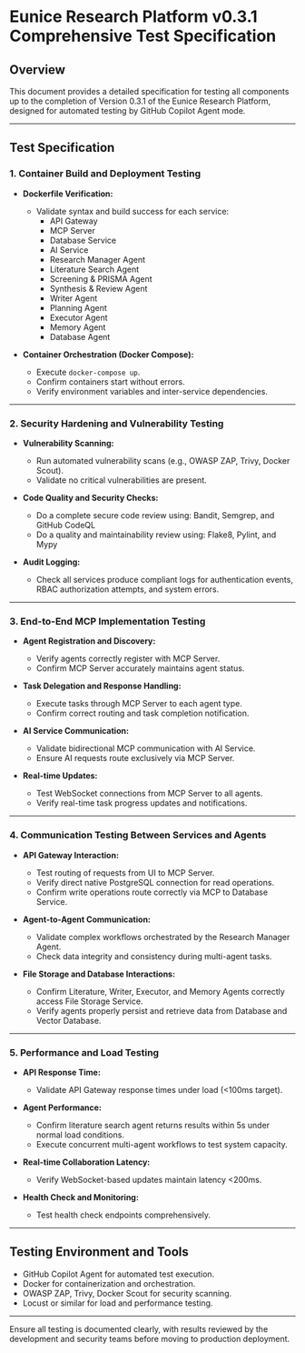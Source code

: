 # Eunice Research Platform v0.3.1 Comprehensive Test Specification

## Overview

This document provides a detailed specification for testing all components up to the completion of Version 0.3.1 of the Eunice Research Platform, designed for automated testing by GitHub Copilot Agent mode.

---

## Test Specification

### 1. Container Build and Deployment Testing

- **Dockerfile Verification:**
  - Validate syntax and build success for each service:
    - API Gateway
    - MCP Server
    - Database Service
    - AI Service
    - Research Manager Agent
    - Literature Search Agent
    - Screening & PRISMA Agent
    - Synthesis & Review Agent
    - Writer Agent
    - Planning Agent
    - Executor Agent
    - Memory Agent
    - Database Agent

- **Container Orchestration (Docker Compose):**
  - Execute `docker-compose up`.
  - Confirm containers start without errors.
  - Verify environment variables and inter-service dependencies.

---

### 2. Security Hardening and Vulnerability Testing

- **Vulnerability Scanning:**
  - Run automated vulnerability scans (e.g., OWASP ZAP, Trivy, Docker Scout).
  - Validate no critical vulnerabilities are present.

- **Code Quality and Security Checks:**
  - Do a complete secure code review using: Bandit, Semgrep, and GitHub CodeQL
  - Do a quality and maintainability review using: Flake8, Pylint, and Mypy

- **Audit Logging:**
  - Check all services produce compliant logs for authentication events, RBAC authorization attempts, and system errors.

---

### 3. End-to-End MCP Implementation Testing

- **Agent Registration and Discovery:**
  - Verify agents correctly register with MCP Server.
  - Confirm MCP Server accurately maintains agent status.

- **Task Delegation and Response Handling:**
  - Execute tasks through MCP Server to each agent type.
  - Confirm correct routing and task completion notification.

- **AI Service Communication:**
  - Validate bidirectional MCP communication with AI Service.
  - Ensure AI requests route exclusively via MCP Server.

- **Real-time Updates:**
  - Test WebSocket connections from MCP Server to all agents.
  - Verify real-time task progress updates and notifications.

---

### 4. Communication Testing Between Services and Agents

- **API Gateway Interaction:**
  - Test routing of requests from UI to MCP Server.
  - Verify direct native PostgreSQL connection for read operations.
  - Confirm write operations route correctly via MCP to Database Service.

- **Agent-to-Agent Communication:**
  - Validate complex workflows orchestrated by the Research Manager Agent.
  - Check data integrity and consistency during multi-agent tasks.

- **File Storage and Database Interactions:**
  - Confirm Literature, Writer, Executor, and Memory Agents correctly access File Storage Service.
  - Verify agents properly persist and retrieve data from Database and Vector Database.

---

### 5. Performance and Load Testing

- **API Response Time:**
  - Validate API Gateway response times under load (<100ms target).

- **Agent Performance:**
  - Confirm literature search agent returns results within 5s under normal load conditions.
  - Execute concurrent multi-agent workflows to test system capacity.

- **Real-time Collaboration Latency:**
  - Verify WebSocket-based updates maintain latency <200ms.

- **Health Check and Monitoring:**
  - Test health check endpoints comprehensively.

---

## Testing Environment and Tools

- GitHub Copilot Agent for automated test execution.
- Docker for containerization and orchestration.
- OWASP ZAP, Trivy, Docker Scout for security scanning.
- Locust or similar for load and performance testing.

---

Ensure all testing is documented clearly, with results reviewed by the development and security teams before moving to production deployment.
